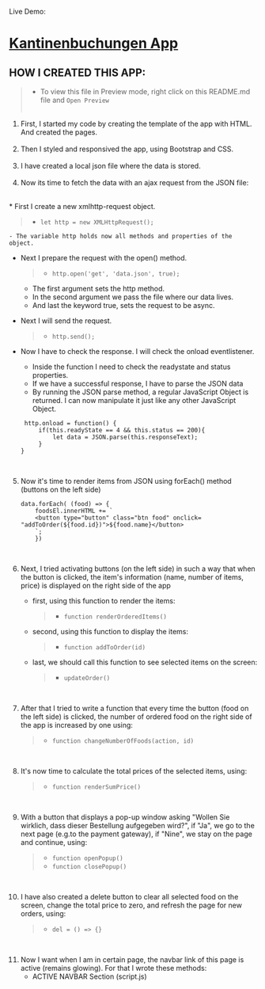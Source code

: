 Live Demo:
# [Kantinenbuchungen App]( https://sarah-rz.github.io/Kantinenbuchungen/)

## HOW I CREATED THIS APP:

> - To view this file in Preview mode, right click on this README.md file and `Open Preview`
<br><br>

1. First, I started my code by creating the template of the app with HTML. And created the pages.
<br><br>
2. Then I styled and responsived the app, using Bootstrap and CSS.
<br><br>
3. I have created a local json file where the data is stored.
<br><br>
4. Now its time to fetch the data with an ajax request from the JSON file:
<br>
* First I create a new xmlhttp-request object.

   > - ``` let http = new XMLHttpRequest(); ```

    - The variable http holds now all methods and properties of the object. 

* Next I prepare the request with the open() method.

    > - ``` http.open('get', 'data.json', true); ```

    - The first argument sets the http method.
    - In the second argument we pass the file where our data lives.
    - And last the keyword true, sets the request to be async.

* Next I will send the request.

   > - ``` http.send(); ```

* Now I have to check the response. I will check the onload eventlistener.
    - Inside the function I need to check the readystate and status properties.
    - If we have a successful response, I have to parse the JSON data
    - By running the JSON parse method, a regular JavaScript Object is returned. I can now manipulate it just like any other JavaScript Object.

   ``` 
    http.onload = function() {
        if(this.readyState == 4 && this.status == 200){
            let data = JSON.parse(this.responseText);
        }    
   } 
   
   ``` 
<br>

5. Now it's time to render items from JSON using forEach() method (buttons on the left side)   

    ``` 
    data.forEach( (food) => {
        foodsEl.innerHTML += `
        <button type="button" class="btn food" onclick= "addToOrder(${food.id})">${food.name}</button>
        `;
        })
    ```    
<br>

6. Next, I tried activating buttons (on the left side) in such a way that when the button is clicked, the item's information (name, number of items, price) is displayed on the right side of the app

    - first, using this function to render the items: 
        
        > - ``` function renderOrderedItems() ```

    - second, using this function to display the items: 
        
        > - ``` function addToOrder(id) ```

    - last, we should call this function to see selected items on the screen:
        
        > - ``` updateOrder() ```    

<br>

7. After that I tried to write a function that every time the button (food on the left side) is clicked, the number of ordered food on the right side of the app is increased by one using: 

    > - ``` function changeNumberOfFoods(action, id) ```

<br>

8. It's now time to calculate the total prices of the selected items, using:

    > - ``` function renderSumPrice() ```

<br>

9. With a button that displays a pop-up window asking "Wollen Sie wirklich, dass dieser Bestellung aufgegeben wird?", if "Ja", we go to the next page (e.g.to the payment gateway), if "Nine", we stay on the page and continue, using: 

   > - ``` function openPopup() ```
    > - ``` function closePopup() ```

<br>

10. I have also created a delete button to clear all selected food on the screen, change the total price to zero, and refresh the page for new orders, using:

    > - ``` del = () => {} ```

<br>

11. Now I want when I am in certain page, the navbar link of this page is active (remains glowing). For that I wrote these methods:
    - ACTIVE NAVBAR Section (script.js)
    



        

